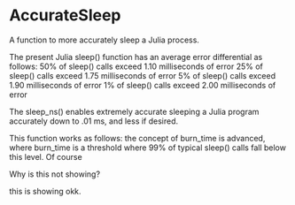 # AccurateSleep
A function to more accurately sleep a Julia process.

The present Julia sleep() function has an average error differential as follows:
  50% of sleep() calls exceed 1.10 milliseconds of error
  25% of sleep() calls exceed 1.75 milliseconds of error
   5% of sleep() calls exceed 1.90 milliseconds of error
   1% of sleep() calls exceed 2.00 milliseconds of error 

The sleep_ns() enables extremely accurate sleeping a Julia program accurately down to .01 ms, and less if desired.

This function works as follows:
  the concept of burn_time is advanced, where burn_time  is a threshold where 99% of typical sleep() calls fall below this level.  Of course

Why is this not showing?

this is showing okk.
  
